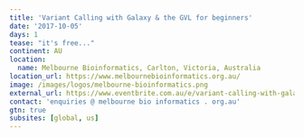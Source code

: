 ```yaml
---
title: 'Variant Calling with Galaxy & the GVL for beginners'
date: '2017-10-05'
days: 1
tease: "it's free..."
continent: AU
location:
  name: Melbourne Bioinformatics, Carlton, Victoria, Australia
location_url: https://www.melbournebioinformatics.org.au/
image: /images/logos/melbourne-bioinformatics.png
external_url: https://www.eventbrite.com.au/e/variant-calling-with-galaxy-the-gvl-for-beginners-registration-36300355340
contact: 'enquiries @ melbourne bio informatics . org.au'
gtn: true
subsites: [global, us]
---
```


